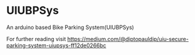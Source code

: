 # UIUBPSys
An arduino based Bike Parking System(UIUBPSys)

For further reading visit https://medium.com/@diptopauldip/uiu-secure-parking-system-uiupsys-ff12de0266bc

